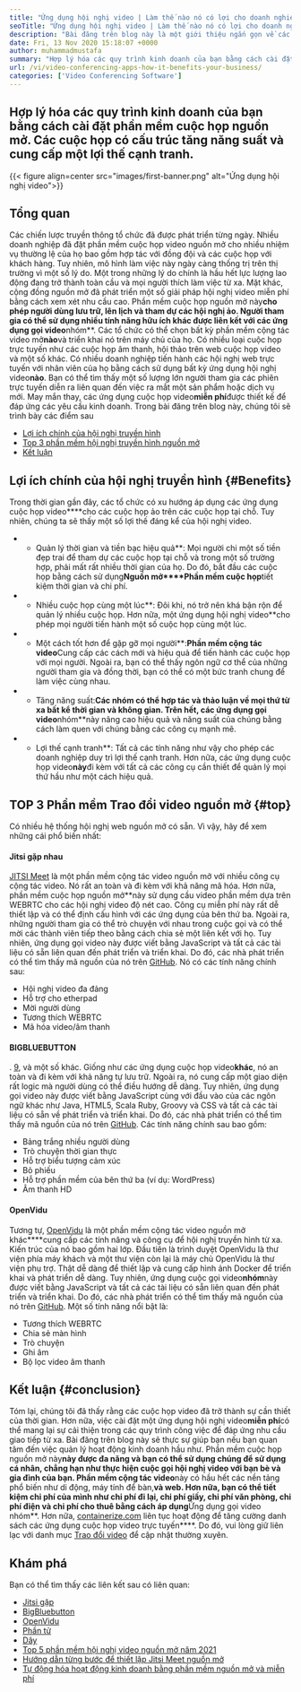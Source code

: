 ```yaml
---
title: "Ứng dụng hội nghị video | Làm thế nào nó có lợi cho doanh nghiệp của bạn" 
seoTitle: "Ứng dụng hội nghị video | Làm thế nào nó có lợi cho doanh nghiệp của bạn" 
description: "Bài đăng trên blog này là một giới thiệu ngắn gọn về các ứng dụng hội nghị video miễn phí. Các phần mềm cộng tác miễn phí này cung cấp một loạt các tính năng cho các cuộc họp nhóm." 
date: Fri, 13 Nov 2020 15:18:07 +0000
author: muhammadmustafa
summary: "Hợp lý hóa các quy trình kinh doanh của bạn bằng cách cài đặt phần mềm cuộc họp nguồn mở. Các cuộc họp có cấu trúc tăng năng suất và cung cấp một lợi thế cạnh tranh." 
url: /vi/video-conferencing-apps-how-it-benefits-your-business/
categories: ['Video Conferencing Software']
---
```


## Hợp lý hóa các quy trình kinh doanh của bạn bằng cách cài đặt phần mềm cuộc họp nguồn mở. Các cuộc họp có cấu trúc tăng năng suất và cung cấp một lợi thế cạnh tranh.

{{< figure align=center src="images/first-banner.png" alt="Ứng dụng hội nghị video">}}


## Tổng quan
Các chiến lược truyền thông tổ chức đã được phát triển từng ngày. Nhiều doanh nghiệp đã đặt phần mềm cuộc họp video nguồn mở cho nhiều nhiệm vụ thường lệ của họ bao gồm hợp tác với đồng đội và các cuộc họp với khách hàng. Tuy nhiên, mô hình làm việc này ngày càng thống trị trên thị trường vì một số lý do. Một trong những lý do chính là hầu hết lực lượng lao động đang trở thành toàn cầu và mọi người thích làm việc từ xa. Mặt khác, cộng đồng nguồn mở đã phát triển một số giải pháp hội nghị video miễn phí bằng cách xem xét nhu cầu cao. Phần mềm cuộc họp nguồn mở này**cho phép người dùng lưu trữ, lên lịch và tham dự các hội nghị ảo. Người tham gia có thể sử dụng nhiều tính năng hữu ích khác được liên kết với các ứng dụng gọi video**nhóm**. Các tổ chức có thể chọn bất kỳ phần mềm cộng tác video mở**nào**và triển khai nó trên máy chủ của họ. Có nhiều loại cuộc họp trực tuyến như các cuộc họp âm thanh, hội thảo trên web cuộc họp video và một số khác.
Có nhiều doanh nghiệp tiến hành các hội nghị web trực tuyến với nhân viên của họ bằng cách sử dụng bất kỳ ứng dụng hội nghị video**nào**. Bạn có thể tìm thấy một số lượng lớn người tham gia các phiên trực tuyến diễn ra liên quan đến việc ra mắt một sản phẩm hoặc dịch vụ mới. May mắn thay, các ứng dụng cuộc họp video**miễn phí**được thiết kế để đáp ứng các yêu cầu kinh doanh. Trong bài đăng trên blog này, chúng tôi sẽ trình bày các điểm sau
  * [][1][Lợi ích chính của hội nghị truyền hình][2]
  * [Top 3 phần mềm hội nghị truyền hình nguồn mở][3]
  * [Kết luận][4]

## Lợi ích chính của hội nghị truyền hình   {#Benefits}
Trong thời gian gần đây, các tổ chức có xu hướng áp dụng các ứng dụng cuộc họp video****cho các cuộc họp ảo trên các cuộc họp tại chỗ. Tuy nhiên, chúng ta sẽ thấy một số lợi thế đáng kể của hội nghị video.
* * Quản lý thời gian và tiền bạc hiệu quả**: Mọi người chi một số tiền đẹp trai để tham dự các cuộc họp tại chỗ và trong một số trường hợp, phải mất rất nhiều thời gian của họ. Do đó, bắt đầu các cuộc họp bằng cách sử dụng**Nguồn mở****Phần mềm cuộc họp**tiết kiệm thời gian và chi phí.
* * Nhiều cuộc họp cùng một lúc**: Đôi khi, nó trở nên khá bận rộn để quản lý nhiều cuộc họp. Hơn nữa, một ứng dụng hội nghị video**cho phép mọi người tiến hành một số cuộc họp cùng một lúc.
* * Một cách tốt hơn để gặp gỡ mọi người**:**Phần mềm cộng tác video**Cung cấp các cách mới và hiệu quả để tiến hành các cuộc họp với mọi người. Ngoài ra, bạn có thể thấy ngôn ngữ cơ thể của những người tham gia và đồng thời, bạn có thể có một bức tranh chung để làm việc cùng nhau.
* * Tăng năng suất:**Các nhóm có thể hợp tác và thảo luận về mọi thứ từ xa bất kể thời gian và không gian. Trên hết, các ứng dụng gọi video**nhóm**này nâng cao hiệu quả và năng suất của chúng bằng cách làm quen với chúng bằng các công cụ mạnh mẽ.
* * Lợi thế cạnh tranh**: Tất cả các tính năng như vậy cho phép các doanh nghiệp duy trì lợi thế cạnh tranh. Hơn nữa, các ứng dụng cuộc họp video**này**đi kèm với tất cả các công cụ cần thiết để quản lý mọi thứ hầu như một cách hiệu quả.

## TOP 3 Phần mềm Trao đổi video nguồn mở   {#top}
Có nhiều hệ thống hội nghị web nguồn mở có sẵn. Vì vậy, hãy để xem những cái phổ biến nhất:

#### Jitsi gặp nhau
[JITSI Meet][5] là một phần mềm cộng tác video nguồn mở với nhiều công cụ cộng tác video. Nó rất an toàn và đi kèm với khả năng mã hóa. Hơn nữa, phần mềm cuộc họp nguồn mở**này sử dụng cầu video phần mềm dựa trên WEBRTC cho các hội nghị video độ nét cao. Công cụ miễn phí này rất dễ thiết lập và có thể định cấu hình với các ứng dụng của bên thứ ba. Ngoài ra, những người tham gia có thể trò chuyện với nhau trong cuộc gọi và có thể mời các thành viên tiếp theo bằng cách chia sẻ một liên kết với họ. Tuy nhiên, ứng dụng gọi video này được viết bằng JavaScript và tất cả các tài liệu có sẵn liên quan đến phát triển và triển khai. Do đó, các nhà phát triển có thể tìm thấy mã nguồn của nó trên [GitHub][6]. Nó có các tính năng chính sau:
  * Hội nghị video đa đảng
  * Hỗ trợ cho etherpad
  * Mời người dùng
  * Tương thích WEBRTC
  * Mã hóa video/âm thanh

#### BIGBLUEBUTTON
. [9], và một số khác. Giống như các ứng dụng cuộc họp video**khác**, nó an toàn và đi kèm với khả năng tự lưu trữ. Ngoài ra, nó cung cấp một giao diện rất logic mà người dùng có thể điều hướng dễ dàng. Tuy nhiên, ứng dụng gọi video này được viết bằng JavaScript cùng với đầu vào của các ngôn ngữ khác như Java, HTML5, Scala Ruby, Groovy và CSS và tất cả các tài liệu có sẵn về phát triển và triển khai. Do đó, các nhà phát triển có thể tìm thấy mã nguồn của nó trên [GitHub][10]. Các tính năng chính sau bao gồm:
  * Bảng trắng nhiều người dùng
  * Trò chuyện thời gian thực
  * Hỗ trợ biểu tượng cảm xúc
  * Bỏ phiếu
  * Hỗ trợ phần mềm của bên thứ ba (ví dụ: WordPress)
  * Âm thanh HD

#### OpenVidu
Tương tự, [OpenVidu][11] là một phần mềm cộng tác video nguồn mở khác****cung cấp các tính năng và công cụ để hội nghị truyền hình từ xa. Kiến trúc của nó bao gồm hai lớp. Đầu tiên là trình duyệt OpenVidu là thư viện phía máy khách và một thư viện còn lại là máy chủ OpenVidu là thư viện phụ trợ. Thật dễ dàng để thiết lập và cung cấp hình ảnh Docker để triển khai và phát triển dễ dàng. Tuy nhiên, ứng dụng cuộc gọi video**nhóm**này được viết bằng JavaScript và tất cả các tài liệu có sẵn liên quan đến phát triển và triển khai. Do đó, các nhà phát triển có thể tìm thấy mã nguồn của nó trên [GitHub][12]. Một số tính năng nổi bật là:
  * Tương thích WEBRTC
  * Chia sẻ màn hình
  * Trò chuyện
  * Ghi âm
  * Bộ lọc video âm thanh

## Kết luận   {#conclusion}
Tóm lại, chúng tôi đã thấy rằng các cuộc họp video đã trở thành sự cần thiết của thời gian. Hơn nữa, việc cài đặt một ứng dụng hội nghị video**miễn phí**có thể mang lại sự cải thiện trong các quy trình công việc để đáp ứng nhu cầu giao tiếp từ xa. Bài đăng trên blog này sẽ thực sự giúp bạn nếu bạn quan tâm đến việc quản lý hoạt động kinh doanh hầu như. Phần mềm cuộc họp nguồn mở này**này được đa năng và bạn có thể sử dụng chúng để sử dụng cá nhân, chẳng hạn như thực hiện cuộc gọi hội nghị video với bạn bè và gia đình của bạn. Phần mềm cộng tác video**này có hầu hết các nền tảng phổ biến như di động, máy tính để bàn,**và web. Hơn nữa, bạn có thể tiết kiệm chi phí của mình như chi phí đi lại, chi phí giấy, chi phí văn phòng, chi phí điện và chi phí cho thuê bằng cách áp dụng**Ứng dụng gọi video nhóm**.
Hơn nữa, [containerize.com][13] liên tục hoạt động để tăng cường danh sách các ứng dụng cuộc họp video trực tuyến****. Do đó, vui lòng giữ liên lạc với danh mục [Trao đổi video][14] để cập nhật thường xuyên.

## Khám phá
Bạn có thể tìm thấy các liên kết sau có liên quan:
  * [Jitsi gặp][5]
  * [BigBluebutton][7]
  * [OpenVidu][11]
  * [Phần tử][15]
  * [Dây][16]
  * [Top 5 phần mềm hội nghị video nguồn mở năm 2021][17]
  * [Hướng dẫn từng bước để thiết lập Jitsi Meet nguồn mở][18]
  * [Tự động hóa hoạt động kinh doanh bằng phần mềm nguồn mở và miễn phí][19]

  
[1]: #why
[2]: #benefits
[3]: #top
[4]: #conclusion
[5]: https://products.containerize.com/video-conferencing/jitsi
[6]: https://github.com/jitsi/jitsi-meet
[7]: https://products.containerize.com/video-conferencing/bigbluebutton
[8]: https://products.containerize.com/content-management/drupal/
[9]: https://products.containerize.com/blogging/wordpress/
[10]: https://github.com/bigbluebutton/bigbluebutton
[11]: https://products.containerize.com/video-conferencing/openvidu
[12]: https://github.com/OpenVidu/openvidu
[13]: https://www.containerize.com/
[14]: https://products.containerize.com/video-conferencing/
[15]: https://products.containerize.com/video-conferencing/element
[16]: https://products.containerize.com/video-conferencing/wire
[17]: https://blog.containerize.com/video-conferencing-software/top-5-open-source-video-conferencing-software-of-2021/
[18]: https://blog.containerize.com/video-conferencing-software/how-to-set-up-open-source-jitsi-meet/
[19]: https://blog.containerize.com/blogging/automate-business-operations-using-open-source-software/
